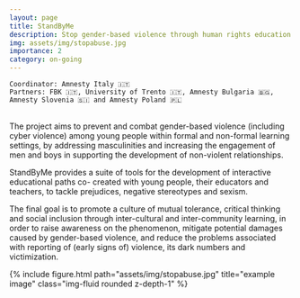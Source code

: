 ```yaml
---
layout: page
title: StandByMe
description: Stop gender-based violence through human rights education
img: assets/img/stopabuse.jpg
importance: 2
category: on-going
---
```


    Coordinator: Amnesty Italy 🇮🇹
    Partners: FBK 🇮🇹, University of Trento 🇮🇹, Amnesty Bulgaria 🇧🇬, Amnesty Slovenia 🇸🇮 and Amnesty Poland 🇵🇱

<br>
The project aims to prevent and combat gender-based violence (including cyber violence) among
young people within formal and non-formal learning settings, by addressing masculinities and
increasing the engagement of men and boys in supporting the development of non-violent
relationships. <br>

StandByMe provides a suite of tools for the development of interactive educational paths co-
created with young people, their educators and teachers, to tackle prejudices, negative stereotypes and sexism. <br>

The final goal is to promote a culture of mutual tolerance, critical thinking and social inclusion through
inter-cultural and inter-community learning, in order to raise awareness on the phenomenon, mitigate
potential damages caused by gender-based violence, and reduce the problems associated with
reporting of (early signs of) violence, its dark numbers and victimization.<br>

<div class="row justify-content-sm-center">
        <div class="col-sm-8 mt-3 mt-md-0">
        {% include figure.html path="assets/img/stopabuse.jpg" title="example image" class="img-fluid rounded z-depth-1" %}
    </div>
</div>
